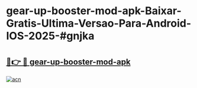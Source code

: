 # gear-up-booster-mod-apk-Baixar-Gratis-Ultima-Versao-Para-Android-IOS-2025-#gnjka

# <h2><a href="https://ainizakaria.my?title=gear-up-booster-mod-apk&ref=24M">🔗👉 🔴 gear-up-booster-mod-apk</a></h2>

[![acn](https://github.com/user-attachments/assets/0f9c940e-d8b0-45ae-aac7-cd30a18b3e1c)](https://ainizakaria.my?title=gear-up-booster-mod-apk&ref=24M)

